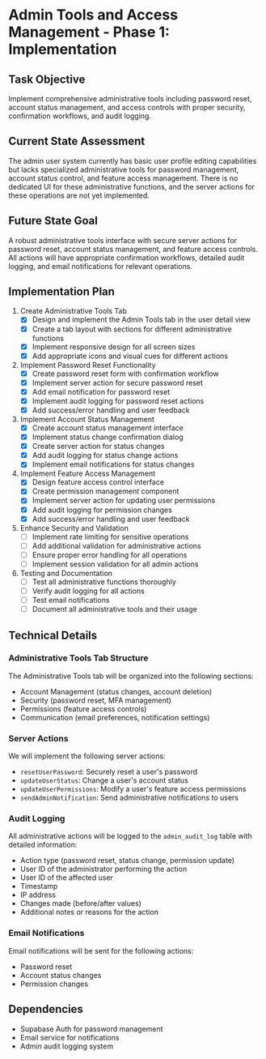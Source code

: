 # Admin Tools and Access Management - Phase 1: Implementation

## Task Objective
Implement comprehensive administrative tools including password reset, account status management, and access controls with proper security, confirmation workflows, and audit logging.

## Current State Assessment
The admin user system currently has basic user profile editing capabilities but lacks specialized administrative tools for password management, account status control, and feature access management. There is no dedicated UI for these administrative functions, and the server actions for these operations are not yet implemented.

## Future State Goal
A robust administrative tools interface with secure server actions for password reset, account status management, and feature access controls. All actions will have appropriate confirmation workflows, detailed audit logging, and email notifications for relevant operations.

## Implementation Plan

1. Create Administrative Tools Tab
   - [x] Design and implement the Admin Tools tab in the user detail view
   - [x] Create a tab layout with sections for different administrative functions
   - [x] Implement responsive design for all screen sizes
   - [x] Add appropriate icons and visual cues for different actions

2. Implement Password Reset Functionality
   - [x] Create password reset form with confirmation workflow
   - [x] Implement server action for secure password reset
   - [x] Add email notification for password reset
   - [x] Implement audit logging for password reset actions
   - [x] Add success/error handling and user feedback

3. Implement Account Status Management
   - [x] Create account status management interface
   - [x] Implement status change confirmation dialog
   - [x] Create server action for status changes
   - [x] Add audit logging for status change actions
   - [x] Implement email notifications for status changes

4. Implement Feature Access Management
   - [x] Design feature access control interface
   - [x] Create permission management component
   - [x] Implement server action for updating user permissions
   - [x] Add audit logging for permission changes
   - [x] Add success/error handling and user feedback

5. Enhance Security and Validation
   - [ ] Implement rate limiting for sensitive operations
   - [ ] Add additional validation for administrative actions
   - [ ] Ensure proper error handling for all operations
   - [ ] Implement session validation for all admin actions

6. Testing and Documentation
   - [ ] Test all administrative functions thoroughly
   - [ ] Verify audit logging for all actions
   - [ ] Test email notifications
   - [ ] Document all administrative tools and their usage

## Technical Details

### Administrative Tools Tab Structure
The Administrative Tools tab will be organized into the following sections:
- Account Management (status changes, account deletion)
- Security (password reset, MFA management)
- Permissions (feature access controls)
- Communication (email preferences, notification settings)

### Server Actions
We will implement the following server actions:
- `resetUserPassword`: Securely reset a user's password
- `updateUserStatus`: Change a user's account status
- `updateUserPermissions`: Modify a user's feature access permissions
- `sendAdminNotification`: Send administrative notifications to users

### Audit Logging
All administrative actions will be logged to the `admin_audit_log` table with detailed information:
- Action type (password reset, status change, permission update)
- User ID of the administrator performing the action
- User ID of the affected user
- Timestamp
- IP address
- Changes made (before/after values)
- Additional notes or reasons for the action

### Email Notifications
Email notifications will be sent for the following actions:
- Password reset
- Account status changes
- Permission changes

## Dependencies
- Supabase Auth for password management
- Email service for notifications
- Admin audit logging system
